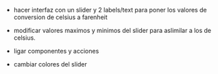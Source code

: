 - hacer interfaz con un slider y 2 labels/text para poner los valores de conversion de celsius a farenheit

- modificar valores maximos y minimos del slider para aslimilar a los de celsius.

- ligar componentes y acciones

- cambiar colores del slider
